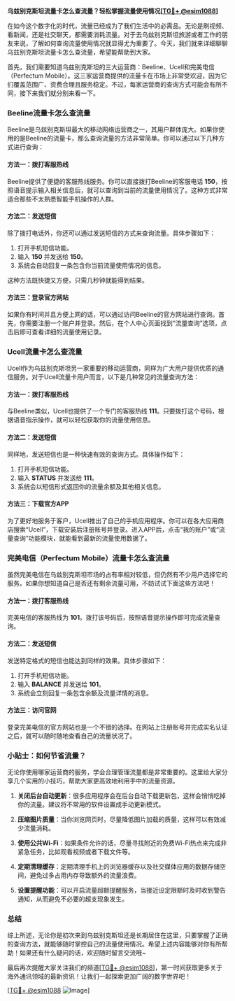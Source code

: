 **乌兹别克斯坦流量卡怎么查流量？轻松掌握流量使用情况[[TG💪+ @esim1088](https://t.me/s/esim1088)]**

在如今这个数字化的时代，流量已经成为了我们生活中的必需品。无论是刷视频、看新闻，还是社交聊天，都需要消耗流量。对于去乌兹别克斯坦旅游或者工作的朋友来说，了解如何查询流量使用情况就显得尤为重要了。今天，我们就来详细聊聊乌兹别克斯坦流量卡怎么查流量，希望能帮助到大家。

首先，我们需要知道乌兹别克斯坦的三大运营商：Beeline、Ucell和完美电信（Perfectum Mobile）。这三家运营商提供的流量卡在市场上非常受欢迎，因为它们覆盖范围广、资费合理且服务稳定。不过，每家运营商的查询方式可能会有所不同，接下来我们就分别来看一下。

### Beeline流量卡怎么查流量

Beeline是乌兹别克斯坦最大的移动网络运营商之一，其用户群体庞大。如果你使用的是Beeline的流量卡，那么查询流量的方法非常简单。你可以通过以下几种方式进行查询：

#### 方法一：拨打客服热线
Beeline提供了便捷的客服热线服务。你可以直接拨打Beeline的客服电话 **150**，按照语音提示输入相关信息后，就可以查询到当前的流量使用情况了。这种方式非常适合那些不太熟悉智能手机操作的人群。

#### 方法二：发送短信
除了拨打电话外，你还可以通过发送短信的方式来查询流量。具体步骤如下：
1. 打开手机短信功能。
2. 输入 **150** 并发送给 **150**。
3. 系统会自动回复一条包含你当前流量使用情况的信息。

这种方法既快捷又方便，只需几秒钟就能得到结果。

#### 方法三：登录官方网站
如果你有时间并且方便上网的话，可以通过访问Beeline的官方网站进行查询。首先，你需要注册一个账户并登录。然后，在个人中心页面找到“流量查询”选项，点击后即可查看详细的流量使用记录。

### Ucell流量卡怎么查流量

Ucell作为乌兹别克斯坦另一家重要的移动运营商，同样为广大用户提供优质的通信服务。对于Ucell流量卡用户而言，以下是几种常见的流量查询方法：

#### 方法一：拨打客服热线
与Beeline类似，Ucell也提供了一个专门的客服热线 **111**。只要拨打这个号码，根据语音指示操作，就可以轻松获取你的流量使用信息。

#### 方法二：发送短信
同样地，发送短信也是一种快速有效的查询方式。具体操作如下：
1. 打开手机短信功能。
2. 输入 **STATUS** 并发送给 **111**。
3. 系统会以短信形式返回你的流量余额及其他相关信息。

#### 方法三：下载官方APP
为了更好地服务于客户，Ucell推出了自己的手机应用程序。你可以在各大应用商店搜索“Ucell”，下载安装后注册账号并登录。进入APP后，点击“我的账户”或“流量查询”功能模块，就能看到最新的流量使用数据了。

### 完美电信（Perfectum Mobile）流量卡怎么查流量

虽然完美电信在乌兹别克斯坦市场的占有率相对较低，但仍然有不少用户选择它的服务。如果你想知道自己是否还有剩余流量可用，不妨试试下面这些方法吧！

#### 方法一：拨打客服热线
完美电信的客服热线为 **101**。拨打该号码后，按照语音提示操作即可完成流量查询。

#### 方法二：发送短信
发送特定格式的短信也能达到同样的效果。具体步骤如下：
1. 打开手机短信功能。
2. 输入 **BALANCE** 并发送给 **101**。
3. 系统会立刻回复一条包含余额及流量详情的消息。

#### 方法三：访问官网
登录完美电信的官方网站也是一个不错的选择。在网站上注册账号并完成实名认证之后，就可以随时随地查看自己的流量状况了。

### 小贴士：如何节省流量？

无论你使用哪家运营商的服务，学会合理管理流量都是非常重要的。这里给大家分享几个实用的小技巧，帮助大家更高效地利用手中的流量资源。

1. **关闭后台自动更新**：很多应用程序会在后台自动下载更新包，这样会悄悄吃掉你的流量。建议将不常用的软件设置成手动更新模式。
   
2. **压缩图片质量**：当你浏览网页时，尽量降低图片加载的质量，这样可以有效减少流量消耗。

3. **使用公共Wi-Fi**：如果条件允许的话，尽量寻找附近的免费Wi-Fi热点来完成非紧急任务，比如观看视频或者下载文件等。

4. **定期清理缓存**：定期清理手机上的浏览器缓存以及社交媒体应用的数据存储空间，避免过多占用内存导致额外的流量浪费。

5. **设置提醒功能**：可以开启流量超额提醒服务，当接近设定限额时及时收到警告通知，从而避免不必要的超支现象发生。

### 总结

综上所述，无论你是初次来到乌兹别克斯坦还是长期居住在这里，只要掌握了正确的查询方法，就能够随时掌控自己的流量使用情况。希望上述内容能够对你有所帮助！如果还有什么疑问的话，欢迎随时留言交流哦~

最后再次提醒大家关注我们的频道[[TG💪+ @esim1088](https://t.me/s/esim1088)]，第一时间获取更多关于海外通讯领域的最新资讯！让我们一起探索更加广阔的数字世界吧！

[[TG💪+ @esim1088](https://t.me/s/esim1088) ![Image](https://i.postimg.cc/4NQfJmqS/Snipaste-2025-05-13-00-14-12.png)]